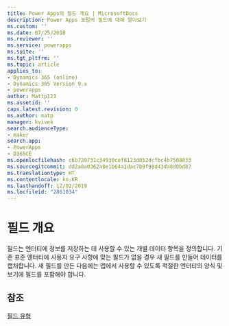 ```yaml
---
title: Power Apps의 필드 개요 | MicrosoftDocs
description: Power Apps 포털의 필드에 대해 알아보기
ms.custom: ''
ms.date: 07/25/2018
ms.reviewer: ''
ms.service: powerapps
ms.suite: ''
ms.tgt_pltfrm: ''
ms.topic: article
applies_to:
- Dynamics 365 (online)
- Dynamics 365 Version 9.x
- powerapps
author: Mattp123
ms.assetid: ''
caps.latest.revision: 0
ms.author: matp
manager: kvivek
search.audienceType:
- maker
search.app:
- PowerApps
- D365CE
ms.openlocfilehash: c6b729731c34930cef8123d052dcfbc4b7508833
ms.sourcegitcommit: dd2a8a0362a8e1b64a1dac7b9f98d43da8d0bd87
ms.translationtype: HT
ms.contentlocale: ko-KR
ms.lasthandoff: 12/02/2019
ms.locfileid: "2861034"
---
```

# <a name="fields-overview"></a>필드 개요

필드는 엔터티에 정보를 저장하는 데 사용할 수 있는 개별 데이터 항목을 정의합니다. 기존 표준 엔터티에 사용자 요구 사항에 맞는 필드가 없을 경우 새 필드를 만들어 데이터를 캡처합니다. 새 필드를 만든 다음에는 앱에서 사용할 수 있도록 적절한 엔터티의 양식 및 보기에 필드를 포함해야 합니다.

## <a name="see-also"></a>참조
[필드 유형](types-of-fields.md)
